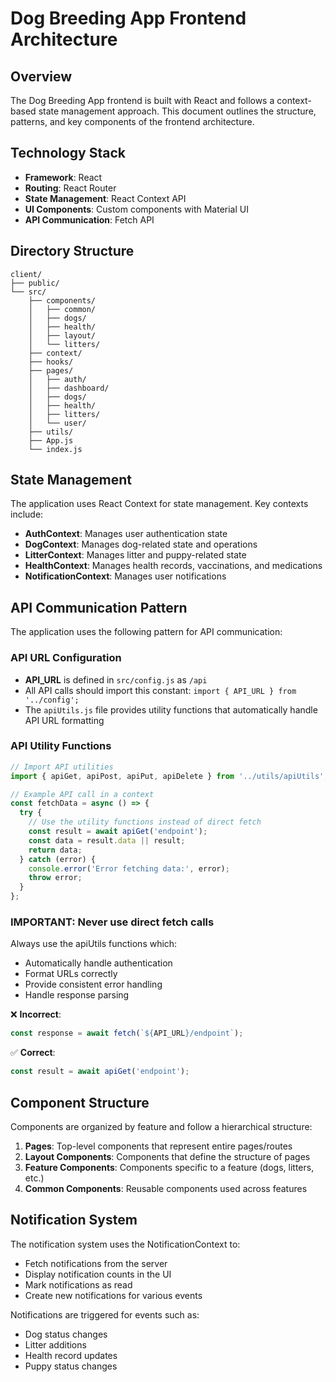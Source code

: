 # Dog Breeding App Frontend Architecture

## Overview

The Dog Breeding App frontend is built with React and follows a context-based state management approach. This document outlines the structure, patterns, and key components of the frontend architecture.

## Technology Stack

- **Framework**: React
- **Routing**: React Router
- **State Management**: React Context API
- **UI Components**: Custom components with Material UI
- **API Communication**: Fetch API

## Directory Structure

```
client/
├── public/
└── src/
    ├── components/
    │   ├── common/
    │   ├── dogs/
    │   ├── health/
    │   ├── layout/
    │   └── litters/
    ├── context/
    ├── hooks/
    ├── pages/
    │   ├── auth/
    │   ├── dashboard/
    │   ├── dogs/
    │   ├── health/
    │   ├── litters/
    │   └── user/
    ├── utils/
    ├── App.js
    └── index.js
```

## State Management

The application uses React Context for state management. Key contexts include:

- **AuthContext**: Manages user authentication state
- **DogContext**: Manages dog-related state and operations
- **LitterContext**: Manages litter and puppy-related state
- **HealthContext**: Manages health records, vaccinations, and medications
- **NotificationContext**: Manages user notifications

## API Communication Pattern

The application uses the following pattern for API communication:

### API URL Configuration

- **API_URL** is defined in `src/config.js` as `/api`
- All API calls should import this constant: `import { API_URL } from '../config';`
- The `apiUtils.js` file provides utility functions that automatically handle API URL formatting

### API Utility Functions

```javascript
// Import API utilities
import { apiGet, apiPost, apiPut, apiDelete } from '../utils/apiUtils';

// Example API call in a context
const fetchData = async () => {
  try {
    // Use the utility functions instead of direct fetch
    const result = await apiGet('endpoint');
    const data = result.data || result;
    return data;
  } catch (error) {
    console.error('Error fetching data:', error);
    throw error;
  }
};
```

### IMPORTANT: Never use direct fetch calls

Always use the apiUtils functions which:
- Automatically handle authentication
- Format URLs correctly
- Provide consistent error handling
- Handle response parsing

❌ **Incorrect**:
```javascript
const response = await fetch(`${API_URL}/endpoint`);
```

✅ **Correct**:
```javascript
const result = await apiGet('endpoint');
```

## Component Structure

Components are organized by feature and follow a hierarchical structure:

1. **Pages**: Top-level components that represent entire pages/routes
2. **Layout Components**: Components that define the structure of pages
3. **Feature Components**: Components specific to a feature (dogs, litters, etc.)
4. **Common Components**: Reusable components used across features

## Notification System

The notification system uses the NotificationContext to:
- Fetch notifications from the server
- Display notification counts in the UI
- Mark notifications as read
- Create new notifications for various events

Notifications are triggered for events such as:
- Dog status changes
- Litter additions
- Health record updates
- Puppy status changes
